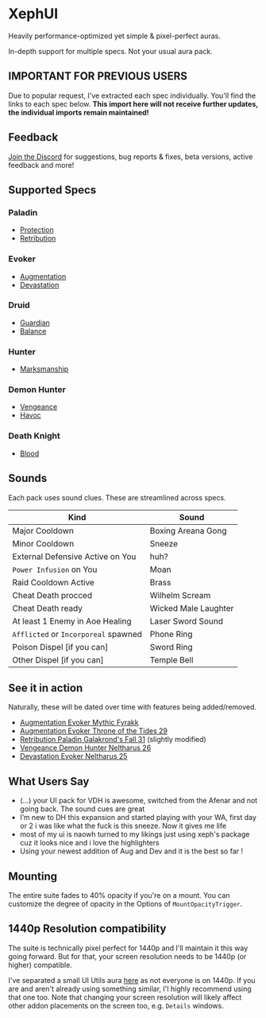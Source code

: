 # XephUI

Heavily performance-optimized yet simple & pixel-perfect auras.

In-depth support for multiple specs. Not your usual aura pack.

## IMPORTANT FOR PREVIOUS USERS

Due to popular request, I've extracted each spec individually. You'll find the links to each spec below. **This import here will not receive further updates, the individual imports remain maintained!**

## Feedback

[Join the Discord](https://discord.gg/nnC8AmVpAq) for suggestions, bug reports & fixes, beta versions, active feedback and more!

## Supported Specs

### Paladin

- [Protection](https://wago.io/8QZAkrwUj)
- [Retribution](https://wago.io/ZHyC_Sln1)

### Evoker

- [Augmentation](https://wago.io/TC2mSeIvu)
- [Devastation](https://wago.io/Hb8c0yuUZ)

### Druid

- [Guardian](https://wago.io/zysenToDt)
- [Balance](https://wago.io/aENhsBeel)

### Hunter

- [Marksmanship](https://wago.io/rgCCGKTBx)

### Demon Hunter

- [Vengeance](https://wago.io/I362kRTcM)
- [Havoc](https://wago.io/VcfoSrHml)

### Death Knight

- [Blood](https://wago.io/UIpdprTZT)

## Sounds

Each pack uses sound clues. These are streamlined across specs.

| Kind                                 | Sound                |
| ------------------------------------ | -------------------- |
| Major Cooldown                       | Boxing Areana Gong   |
| Minor Cooldown                       | Sneeze               |
| External Defensive Active on You     | huh?                 |
| `Power Infusion` on You              | Moan                 |
| Raid Cooldown Active                 | Brass                |
| Cheat Death procced                  | Wilhelm Scream       |
| Cheat Death ready                    | Wicked Male Laughter |
| At least 1 Enemy in Aoe Healing      | Laser Sword Sound    |
| `Afflicted` or `Incorporeal` spawned | Phone Ring           |
| Poison Dispel [if you can]           | Sword Ring           |
| Other Dispel [if you can]            | Temple Bell          |

## See it in action

Naturally, these will be dated over time with features being added/removed.

- [Augmentation Evoker Mythic Fyrakk](https://www.youtube.com/watch?v=_zmr26fwCoU)
- [Augmentation Evoker Throne of the Tides 29](https://www.youtube.com/watch?v=ZOtK-6REERQ)
- [Retribution Paladin Galakrond's Fall 31](https://www.youtube.com/watch?v=foaLsO6eUuM) (slightly modified)
- [Vengeance Demon Hunter Neltharus 26](https://www.twitch.tv/videos/1871729001)
- [Devastation Evoker Neltharus 25](https://www.youtube.com/watch?v=0FL5FxOOC2w)

## What Users Say

- (...) your UI pack for VDH is awesome, switched from the Afenar and not going back. The sound cues are great
- I’m new to DH this expansion and started playing with your WA, first day or 2 i was like what the fuck is this sneeze. Now it gives me life
- most of my ui is naowh turned to my likings just using xeph's package cuz it looks nice and i love the highlighters
- Using your newest addition of Aug and Dev and it is the best so far !

## Mounting

The entire suite fades to 40% opacity if you're on a mount. You can customize the degree of opacity in the Options of `MountOpacityTrigger`.

## 1440p Resolution compatibility

The suite is technically pixel perfect for 1440p and I'll maintain it this way going forward. But for that, your screen resolution needs to be 1440p (or higher) compatible.

I've separated a small UI Utils aura [here](https://wago.io/dX5H_AygQ) as not everyone is on 1440p. If you are and aren't already using something similar, I'l highly recommend using that one too. Note that changing your screen resolution will likely affect other addon placements on the screen too, e.g. `Details` windows.
